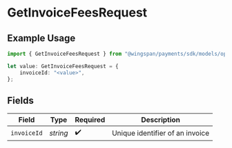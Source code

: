 # GetInvoiceFeesRequest

## Example Usage

```typescript
import { GetInvoiceFeesRequest } from "@wingspan/payments/sdk/models/operations";

let value: GetInvoiceFeesRequest = {
    invoiceId: "<value>",
};
```

## Fields

| Field                           | Type                            | Required                        | Description                     |
| ------------------------------- | ------------------------------- | ------------------------------- | ------------------------------- |
| `invoiceId`                     | *string*                        | :heavy_check_mark:              | Unique identifier of an invoice |